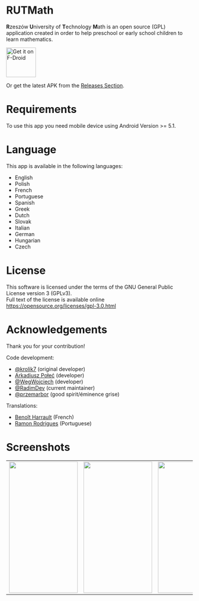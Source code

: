 # RUTMath
<b>R</b>zeszów <b>U</b>niversity of <b>T</b>echnology <b>M</b>ath is an open source (GPL) application created in order to help preschool or early school children to learn mathematics.

[<img src="https://fdroid.gitlab.io/artwork/badge/get-it-on.png"
     alt="Get it on F-Droid"
     height="80">](https://f-droid.org/packages/com.octbit.rutmath/)

Or get the latest APK from the [Releases Section](https://github.com/przemarbor/RUTMath/releases/latest).

# Requirements
To use this app you need mobile device using Android Version >= 5.1.

# Language
This app is available in the following languages:
- English
- Polish
- French
- Portuguese
- Spanish
- Greek
- Dutch
- Slovak
- Italian
- German
- Hungarian
- Czech

# License
This software is licensed under the terms of the GNU General Public License version 3 (GPLv3).</br>
Full text of the license is available online https://opensource.org/licenses/gpl-3.0.html

# Acknowledgements
Thank you for your contribution! 

Code development: 
- [@krolik7](https://www.github.com/krolik7) (original developer)
- [Arkadiusz Połeć](https://github.com/Nydeyas) (developer)
- [@WegWojciech](https://github.com/WegWojciech) (developer)
- [@RadimDev](https://github.com/RadimDev) (current maintainer)
- [@przemarbor](https://github.com/przemarbor) (good spirit/éminence grise)


Translations:
- [Benoît Harrault](https://github.com/benoitharrault) (French)
- [Ramon Rodrigues](https://github.com/ramonrwx) (Portuguese)

# Screenshots
<table>
<tr>
<td>
       <img width="185px" height="355px" src="https://dl.dropboxusercontent.com/scl/fi/gq1uvcrjko063obuw03hd/1.jpg?rlkey=1q8cxvzmg9g4wtg2lhrara4iv&st=wrpx8tmj&dl=0">
</td>
<td>
       <img width="185px" height="355px" src="https://dl.dropboxusercontent.com/scl/fi/i6ekbckrls2tpfs24jpzq/6.jpg?rlkey=81tgxfudfjjob407bbf81sh8u&st=wu2fbayo&dl=0">
</td>
<td>
       <img width="185px" height="355px" src="https://dl.dropboxusercontent.com/scl/fi/rzeqpzhvl2w2h0kzlm4zr/3.jpg?rlkey=kk0p7qvyox9fp2vycnflqwtjk&st=27whkzy9&dl=0">
</td>
<td>
       <img width="185px" height="355px" src="https://dl.dropboxusercontent.com/scl/fi/2yrs01zcu5as7un2dzjmr/5.jpg?rlkey=z7ee7u62riv1vtut8yu8kv2av&st=j0rh28pc&dl=0">
</td>
</tr>
</table>

